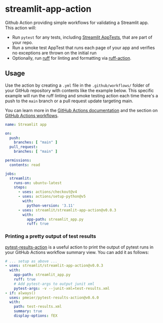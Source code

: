 # streamlit-app-action

Github Action providing simple workflows for validating a Streamlit app. This action will:

- Run `pytest` for any tests, including [Streamlit AppTests](https://docs.streamlit.io/library/api-reference/app-testing),
  that are part of your repo.
- Run a smoke test AppTest that runs each page of your app and verifies no exceptions are thrown on the initial run
- Optionally, run [ruff](https://github.com/astral-sh/ruff) for linting and formatting via
  [ruff-action](https://github.com/ChartBoost/ruff-action).

## Usage

Use the action by creating a `.yml` file in the `.github/workflows/` folder of your GitHub repository with contents
like the example below. This specific example will run the ruff linting and smoke testing action each time there's
a push to the `main` branch or a pull request update targeting main.

You can learn more in the [GitHub Actions documentation](https://docs.github.com/en/actions) and the section on
[GitHub Actions workflows](https://docs.github.com/en/actions/using-workflows/about-workflows).

```yml
name: Streamlit app

on:
  push:
    branches: [ "main" ]
  pull_request:
    branches: [ "main" ]

permissions:
  contents: read

jobs:
  streamlit:
    runs-on: ubuntu-latest
    steps:
      - uses: actions/checkout@v4
      - uses: actions/setup-python@v5
        with:
          python-version: '3.11'
      - uses: streamlit/streamlit-app-action@v0.0.3
        with:
          app-path: streamlit_app.py
          ruff: true
```

### Printing a pretty output of test results

[pytest-results-action](https://github.com/marketplace/actions/pytest-results-actions) is a useful action
to print the output of pytest runs in your GitHub Actions workflow summary view. You can add it as follows:

```yml
# ... setup as above ...
- uses: streamlit/streamlit-app-action@v0.0.3
  with:
    app-path: streamlit_app.py
    ruff: true
    # Add pytest-args to output junit xml
    pytest-args: -v --junit-xml=test-results.xml
- if: always()
  uses: pmeier/pytest-results-action@v0.6.0
  with:
    path: test-results.xml
    summary: true
    display-options: fEX
```

